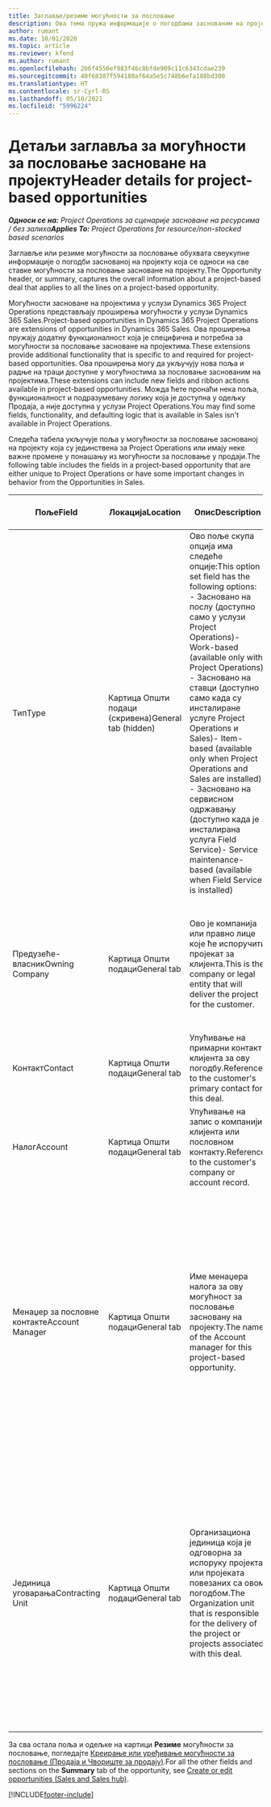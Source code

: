 ```yaml
---
title: Заглавље/резиме могућности за пословање
description: Ова тема пружа информације о погодбама заснованим на пројекту и ставкама могућности за пословање заснованим на пројекту.
author: rumant
ms.date: 10/01/2020
ms.topic: article
ms.reviewer: kfend
ms.author: rumant
ms.openlocfilehash: 2b6f4556ef983f46c8bfde909c11c6343cdae239
ms.sourcegitcommit: 40f68387f594180af64a5e5c748b6efa188bd300
ms.translationtype: HT
ms.contentlocale: sr-Cyrl-RS
ms.lasthandoff: 05/10/2021
ms.locfileid: "5996224"
---
```

# <a name="header-details-for-project-based-opportunities"></a><span data-ttu-id="a9e43-103">Детаљи заглавља за могућности за пословање засноване на пројекту</span><span class="sxs-lookup"><span data-stu-id="a9e43-103">Header details for project-based opportunities</span></span>

<span data-ttu-id="a9e43-104">_**Односи се на:** Project Operations за сценарије засноване на ресурсима / без залиха_</span><span class="sxs-lookup"><span data-stu-id="a9e43-104">_**Applies To:** Project Operations for resource/non-stocked based scenarios_</span></span>


<span data-ttu-id="a9e43-105">Заглавље или резиме могућности за пословање обухвата свеукупне информације о погодби заснованој на пројекту која се односи на све ставке могућности за пословање засноване на пројекту.</span><span class="sxs-lookup"><span data-stu-id="a9e43-105">The Opportunity header, or summary, captures the overall information about a project-based deal that applies to all the lines on a project-based opportunity.</span></span>

<span data-ttu-id="a9e43-106">Могућности засноване на пројектима у услузи Dynamics 365 Project Operations представљају проширења могућности у услузи Dynamics 365 Sales.</span><span class="sxs-lookup"><span data-stu-id="a9e43-106">Project-based opportunities in Dynamics 365 Project Operations are extensions of opportunities in Dynamics 365 Sales.</span></span> <span data-ttu-id="a9e43-107">Ова проширења пружају додатну функционалност која је специфична и потребна за могућности за пословање засноване на пројектима.</span><span class="sxs-lookup"><span data-stu-id="a9e43-107">These extensions provide additional functionality that is specific to and required for project-based opportunities.</span></span> <span data-ttu-id="a9e43-108">Ова проширења могу да укључују нова поља и радње на траци доступне у могућностима за пословање заснованим на пројектима.</span><span class="sxs-lookup"><span data-stu-id="a9e43-108">These extensions can include new fields and ribbon actions available in project-based opportunities.</span></span> <span data-ttu-id="a9e43-109">Можда ћете пронаћи нека поља, функционалност и подразумевану логику која је доступна у одељку Продаја, а није доступна у услузи Project Operations.</span><span class="sxs-lookup"><span data-stu-id="a9e43-109">You may find some fields, functionality, and defaulting logic that is available in Sales isn't available in Project Operations.</span></span>

<span data-ttu-id="a9e43-110">Следећа табела укључује поља у могућности за пословање заснованој на пројекту која су јединствена за Project Operations или имају неке важне промене у понашању из могућности за пословање у продаји.</span><span class="sxs-lookup"><span data-stu-id="a9e43-110">The following table includes the fields in a project-based opportunity that are either unique to Project Operations or have some important changes in behavior from the Opportunities in Sales.</span></span>

| <span data-ttu-id="a9e43-111">**Поље**</span><span class="sxs-lookup"><span data-stu-id="a9e43-111">**Field**</span></span> | <span data-ttu-id="a9e43-112">**Локација**</span><span class="sxs-lookup"><span data-stu-id="a9e43-112">**Location**</span></span> | <span data-ttu-id="a9e43-113">**Опис**</span><span class="sxs-lookup"><span data-stu-id="a9e43-113">**Description**</span></span> | <span data-ttu-id="a9e43-114">**Последични утицај**</span><span class="sxs-lookup"><span data-stu-id="a9e43-114">**Downstream impact**</span></span> |
| --- | --- | --- | --- |
| <span data-ttu-id="a9e43-115">Тип</span><span class="sxs-lookup"><span data-stu-id="a9e43-115">Type</span></span> | <span data-ttu-id="a9e43-116">Картица Општи подаци (скривена)</span><span class="sxs-lookup"><span data-stu-id="a9e43-116">General tab (hidden)</span></span> | <span data-ttu-id="a9e43-117">Ово поље скупа опција има следеће опције:</span><span class="sxs-lookup"><span data-stu-id="a9e43-117">This option set field has the following options:</span></span></br><span data-ttu-id="a9e43-118">- Засновано на послу (доступно само у услузи Project Operations)</span><span class="sxs-lookup"><span data-stu-id="a9e43-118">- Work-based (available only with Project Operations)</span></span></br><span data-ttu-id="a9e43-119">- Засновано на ставци (доступно само када су инсталиране услуге Project Operations и Sales)</span><span class="sxs-lookup"><span data-stu-id="a9e43-119">- Item-based (available only when Project Operations and Sales are installed)</span></span></br><span data-ttu-id="a9e43-120">- Засновано на сервисном одржавању (доступно када је инсталирана услуга Field Service)</span><span class="sxs-lookup"><span data-stu-id="a9e43-120">- Service maintenance-based (available when Field Service is installed)</span></span> | <span data-ttu-id="a9e43-121">Када користите Project Operations, ова вредност поља се аутоматски поставља на опцију **Засновано на послу**, која класификује могућност за пословање као засновану на пројекту.</span><span class="sxs-lookup"><span data-stu-id="a9e43-121">When you use Project Operations, this field value is automatically set to **Work-based** which classifies the Opportunity as project-based.</span></span> <span data-ttu-id="a9e43-122">Могућност за пословање треба да се заснива на пројекту како би се омогућила сва проширења и функције специфичне за пројекат у процесу продаје за ову погодбу.</span><span class="sxs-lookup"><span data-stu-id="a9e43-122">An Opportunity should be project-based to enable all project-specific extensions and functionality in the downstream sales process for this deal.</span></span> |
| <span data-ttu-id="a9e43-123">Предузеће-власник</span><span class="sxs-lookup"><span data-stu-id="a9e43-123">Owning Company</span></span> | <span data-ttu-id="a9e43-124">Картица Општи подаци</span><span class="sxs-lookup"><span data-stu-id="a9e43-124">General tab</span></span> | <span data-ttu-id="a9e43-125">Ово је компанија или правно лице које ће испоручити пројекат за клијента.</span><span class="sxs-lookup"><span data-stu-id="a9e43-125">This is the company or legal entity that will deliver the project for the customer.</span></span> | <span data-ttu-id="a9e43-126">Информације о овом пољу ће се копирати у одговарајуће поље на понуди за пројекат која је креирана из ове могућности за пословање.</span><span class="sxs-lookup"><span data-stu-id="a9e43-126">This field information will be copied to the corresponding field on the Project quote that is created from this Opportunity.</span></span> |
| <span data-ttu-id="a9e43-127">Контакт</span><span class="sxs-lookup"><span data-stu-id="a9e43-127">Contact</span></span> | <span data-ttu-id="a9e43-128">Картица Општи подаци</span><span class="sxs-lookup"><span data-stu-id="a9e43-128">General tab</span></span> | <span data-ttu-id="a9e43-129">Упућивање на примарни контакт клијента за ову погодбу.</span><span class="sxs-lookup"><span data-stu-id="a9e43-129">Reference to the customer's primary contact for this deal.</span></span> | |
| <span data-ttu-id="a9e43-130">Налог</span><span class="sxs-lookup"><span data-stu-id="a9e43-130">Account</span></span> | <span data-ttu-id="a9e43-131">Картица Општи подаци</span><span class="sxs-lookup"><span data-stu-id="a9e43-131">General tab</span></span> | <span data-ttu-id="a9e43-132">Упућивање на запис о компанији клијента или пословном контакту.</span><span class="sxs-lookup"><span data-stu-id="a9e43-132">Reference to the customer's company or account record.</span></span> | |
| <span data-ttu-id="a9e43-133">Менаџер за пословне контакте</span><span class="sxs-lookup"><span data-stu-id="a9e43-133">Account Manager</span></span> | <span data-ttu-id="a9e43-134">Картица Општи подаци</span><span class="sxs-lookup"><span data-stu-id="a9e43-134">General tab</span></span> | <span data-ttu-id="a9e43-135">Име менаџера налога за ову могућност за пословање засновану на пројекту.</span><span class="sxs-lookup"><span data-stu-id="a9e43-135">The name of the Account manager for this project-based opportunity.</span></span> | <span data-ttu-id="a9e43-136">Менаџер пословног контакта је одговоран за управљање односом са клијентом кроз завршетак овог пројекта.</span><span class="sxs-lookup"><span data-stu-id="a9e43-136">The Account manager is responsible for managing the relationship with the customer through the completion of this project.</span></span> <span data-ttu-id="a9e43-137">На основу записа ресурса који може да се резервише повезаног са менаџером налога, уговорна јединица је подразумевана.</span><span class="sxs-lookup"><span data-stu-id="a9e43-137">Based on the bookable resource record tied to the Account manager, the contracting unit is defaulted.</span></span> |
| <span data-ttu-id="a9e43-138">Јединица уговарања</span><span class="sxs-lookup"><span data-stu-id="a9e43-138">Contracting Unit</span></span> | <span data-ttu-id="a9e43-139">Картица Општи подаци</span><span class="sxs-lookup"><span data-stu-id="a9e43-139">General tab</span></span> | <span data-ttu-id="a9e43-140">Организациона јединица која је одговорна за испоруку пројекта или пројеката повезаних са овом погодбом.</span><span class="sxs-lookup"><span data-stu-id="a9e43-140">The Organization unit that is responsible for the delivery of the project or projects associated with this deal.</span></span> | <span data-ttu-id="a9e43-141">Уговорна јединица је одељење предузећа које ће завршити пројекте након закључења погодбе.</span><span class="sxs-lookup"><span data-stu-id="a9e43-141">The contracting unit is the division of the company that will complete the project(s) after the deal is closed.</span></span> <span data-ttu-id="a9e43-142">Свака уговорна јединица има валуту и она се користи за извештавање о процењеним и стварним трошковима насталим током пројекта.</span><span class="sxs-lookup"><span data-stu-id="a9e43-142">Every contracting unit has a currency, and this currency is used to report estimated and actual costs incurred during the project.</span></span> |

<span data-ttu-id="a9e43-143">За сва остала поља и одељке на картици **Резиме** могућности за пословање, погледајте [Креирање или уређивање могућности за пословање (Продаја и Чвориште за продају)](/dynamics365/sales-enterprise/create-edit-opportunity-sales).</span><span class="sxs-lookup"><span data-stu-id="a9e43-143">For all the other fields and sections on the **Summary** tab of the opportunity, see [Create or edit opportunities (Sales and Sales hub)](/dynamics365/sales-enterprise/create-edit-opportunity-sales).</span></span>


[!INCLUDE[footer-include](../includes/footer-banner.md)]
